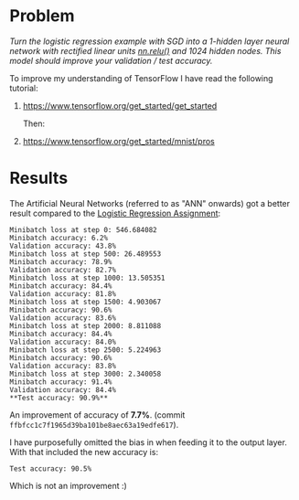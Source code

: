 # Problem

*Turn the logistic regression example with SGD into a 1-hidden layer neural network with rectified linear units [nn.relu()](https://www.tensorflow.org/versions/r0.7/api_docs/python/nn.html#relu) and 1024 hidden nodes. This model should improve your validation / test accuracy.*

To improve my understanding of TensorFlow I have read the following tutorial:

1. https://www.tensorflow.org/get_started/get_started

    Then:

1. https://www.tensorflow.org/get_started/mnist/pros



# Results

The Artificial Neural Networks (referred to as "ANN" onwards) got a better result compared to the [Logistic Regression Assignment](https://github.com/fmv1992/teach_yourself_deep_learning_with_tensorflow_and_udacity/tree/dev/course_assignments/assignment_01_notmnist):

    Minibatch loss at step 0: 546.684082
    Minibatch accuracy: 6.2%
    Validation accuracy: 43.8%
    Minibatch loss at step 500: 26.489553
    Minibatch accuracy: 78.9%
    Validation accuracy: 82.7%
    Minibatch loss at step 1000: 13.505351
    Minibatch accuracy: 84.4%
    Validation accuracy: 81.8%
    Minibatch loss at step 1500: 4.903067
    Minibatch accuracy: 90.6%
    Validation accuracy: 83.6%
    Minibatch loss at step 2000: 8.811088
    Minibatch accuracy: 84.4%
    Validation accuracy: 84.0%
    Minibatch loss at step 2500: 5.224963
    Minibatch accuracy: 90.6%
    Validation accuracy: 83.8%
    Minibatch loss at step 3000: 2.340058
    Minibatch accuracy: 91.4%
    Validation accuracy: 84.4%
    **Test accuracy: 90.9%**

An improvement of accuracy of **7.7%**. (commit `ffbfcc1c7f1965d39ba101be8aec63a19edfe617`).

I have purposefully omitted the bias in when feeding it to the output layer. With that included the new accuracy is:

    Test accuracy: 90.5%

Which is not an improvement :)

